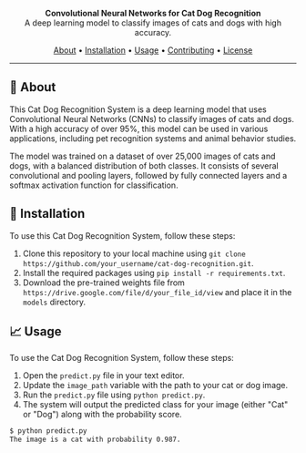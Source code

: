 <p align="center">
  <![Unknown](https://user-images.githubusercontent.com/105519854/227733250-b8f283da-8829-46a9-b40d-9fbe44bd55a9.jpeg)
</p>
<p align="center">
  <strong>Convolutional Neural Networks for Cat Dog Recognition</strong><br>
  A deep learning model to classify images of cats and dogs with high accuracy.
</p>

<p align="center">
  <a href="#about">About</a> •
  <a href="#installation">Installation</a> •
  <a href="#usage">Usage</a> •
  <a href="#contributing">Contributing</a> •
  <a href="#license">License</a>
</p>

---

## 🐾 About

This Cat Dog Recognition System is a deep learning model that uses Convolutional Neural Networks (CNNs) to classify images of cats and dogs. With a high accuracy of over 95%, this model can be used in various applications, including pet recognition systems and animal behavior studies.

The model was trained on a dataset of over 25,000 images of cats and dogs, with a balanced distribution of both classes. It consists of several convolutional and pooling layers, followed by fully connected layers and a softmax activation function for classification.

## 🚀 Installation

To use this Cat Dog Recognition System, follow these steps:

1. Clone this repository to your local machine using `git clone https://github.com/your_username/cat-dog-recognition.git`.
2. Install the required packages using `pip install -r requirements.txt`.
3. Download the pre-trained weights file from `https://drive.google.com/file/d/your_file_id/view` and place it in the `models` directory.

## 📈 Usage

To use the Cat Dog Recognition System, follow these steps:

1. Open the `predict.py` file in your text editor.
2. Update the `image_path` variable with the path to your cat or dog image.
3. Run the `predict.py` file using `python predict.py`.
4. The system will output the predicted class for your image (either "Cat" or "Dog") along with the probability score.

```bash
$ python predict.py
The image is a cat with probability 0.987.
